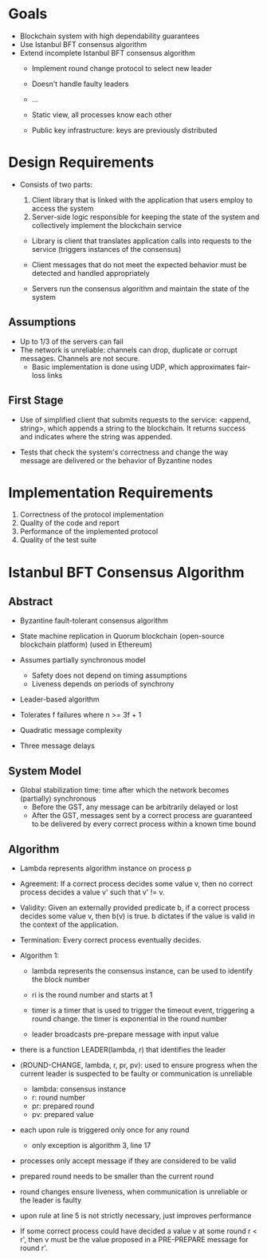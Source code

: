 # Goals
- Blockchain system with high dependability guarantees
- Use Istanbul BFT consensus algorithm
- Extend incomplete Istanbul BFT consensus algorithm
    - Implement round change protocol to select new leader
    - Doesn't handle faulty leaders
    - ...

    - Static view, all processes know each other
    - Public key infrastructure: keys are previously distributed

# Design Requirements
- Consists of two parts:
    1. Client library that is linked with the application that users employ to access the system
    2. Server-side logic responsible for keeping the state of the system and collectively implement the blockchain service

    - Library is client that translates application calls into requests to the service (triggers instances of the consensus)
    
    - Client messages that do not meet the expected behavior must be detected and handled appropriately

    - Servers run the consensus algorithm and maintain the state of the system

## Assumptions
- Up to 1/3 of the servers can fail
- The network is unreliable: channels can drop, duplicate or corrupt messages. Channels are not secure.
    - Basic implementation is done using UDP, which approximates fair-loss links

## First Stage
- Use of simplified client that submits requests to the service: <append, string>, which appends a string to the blockchain. It returns success and indicates where the string was appended.

- Tests that check the system's correctness and change the way message are delivered or the behavior of Byzantine nodes

# Implementation Requirements
1. Correctness of the protocol implementation
2. Quality of the code and report
3. Performance of the implemented protocol
4. Quality of the test suite

# Istanbul BFT Consensus Algorithm
## Abstract
- Byzantine fault-tolerant consensus algorithm
- State machine replication in Quorum blockchain (open-source blockchain platform) (used in Ethereum)
- Assumes partially synchronous model
    - Safety does not depend on timing assumptions
    - Liveness depends on periods of synchrony

- Leader-based algorithm
- Tolerates f failures where n >= 3f + 1
- Quadratic message complexity
- Three message delays

## System Model
- Global stabilization time: time after which the network becomes (partially) synchronous
    - Before the GST, any message can be arbitrarily delayed or lost
    - After the GST, messages sent by a correct process are guaranteed to be delivered by every correct process within a known time bound

## Algorithm
- Lambda represents algorithm instance on process p

- Agreement: If a correct process decides some value v, then no correct process decides a value v' such that v' != v.
- Validity: Given an externally provided predicate b, if a correct process decides some value v, then b(v) is true. b dictates if the value is valid in the context of the application.
- Termination: Every correct process eventually decides.

- Algorithm 1:
    - lambda represents the consensus instance, can be used to identify the block number
    - ri is the round number and starts at 1
    - timer is a timer that is used to trigger the timeout event, triggering a round change. the timer is exponential in the round number

    - leader broadcasts pre-prepare message with input value

- there is a function LEADER(lambda, r) that identifies the leader

- ⟨ROUND-CHANGE, lambda, r, pr, pv⟩: used to ensure progress when the current leader is suspected to be faulty or communication is unreliable
    - lambda: consensus instance
    - r: round number
    - pr: prepared round
    - pv: prepared value

- each upon rule is triggered only once for any round
    - only exception is algorithm 3, line 17

- processes only accept message if they are considered to be valid
- prepared round needs to be smaller than the current round

- round changes ensure liveness, when communication is unreliable or the leader is faulty

- upon rule at line 5 is not strictly necessary, just improves performance

- If some correct process could have decided a value v at some
round r < r', then v must be the value proposed in a PRE-PREPARE
message for round r'.